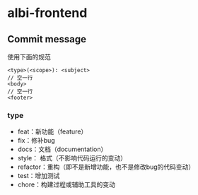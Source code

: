 # albi-frontend

## Commit message

使用下面的规范

```
<type>(<scope>): <subject>
// 空一行
<body>
// 空一行
<footer>
```

### type

- feat：新功能（feature）
- fix：修补bug
- docs：文档（documentation）
- style： 格式（不影响代码运行的变动）
- refactor：重构（即不是新增功能，也不是修改bug的代码变动）
- test：增加测试
- chore：构建过程或辅助工具的变动
